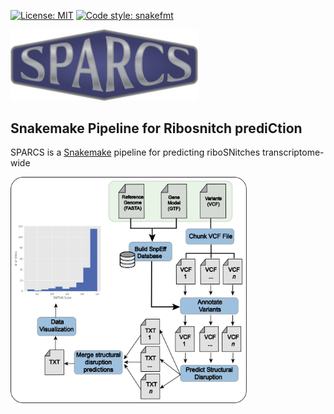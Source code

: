 [![License: MIT](https://img.shields.io/badge/License-MIT-yellow.svg)](https://opensource.org/licenses/MIT)
[![Code style: snakefmt](https://img.shields.io/badge/code%20style-snakefmt-000000.svg)](https://github.com/snakemake/snakefmt)

<img src="static/sparcs.png" width="300">

## Snakemake Pipeline for Ribosnitch prediCtion 

SPARCS is a [Snakemake](https://snakemake.readthedocs.io/en/stable/) pipeline for predicting riboSNitches transcriptome-wide


<img src="static/sparcs_workflow.png" width="75%">
